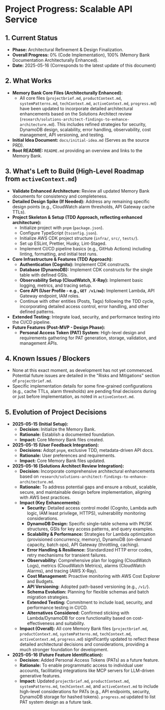 # Project Progress: Scalable API Service

## 1. Current Status
- **Phase:** Architectural Refinement & Design Finalization.
- **Overall Progress:** 0% (Code Implementation), 100% (Memory Bank Documentation Architecturally Enhanced).
- **Date:** 2025-05-16 (Corresponds to the latest update of this document)

## 2. What Works
- **Memory Bank Core Files (Architecturally Enhanced):**
    - All core files (`projectbrief.md`, `productContext.md`, `systemPatterns.md`, `techContext.md`, `activeContext.md`, `progress.md`) have been updated to incorporate detailed architectural enhancements based on the Solutions Architect review (`research/solutions-architect-findings-to-enhance-architecture.md`). This includes refined strategies for security, DynamoDB design, scalability, error handling, observability, cost management, API versioning, and testing.
- **Initial Idea Document:** `docs/initial-idea.md` (Serves as the source PRD).
- **Root README:** `README.md` providing an overview and links to the Memory Bank.

## 3. What's Left to Build (High-Level Roadmap from `activeContext.md`)
- **Validate Enhanced Architecture:** Review all updated Memory Bank documents for consistency and completeness.
- **Detailed Design Spike (If Needed):** Address any remaining specific design points (e.g., CloudWatch alarm thresholds, API Gateway cache TTLs).
- **Project Skeleton & Setup (TDD Approach, reflecting enhanced architecture):**
    - Initialize project with `pnpm` (`package.json`).
    - Configure TypeScript (`tsconfig.json`).
    - Initialize AWS CDK project structure (`infra/`, `src/`, `tests/`).
    - Set up ESLint, Prettier, Husky, Lint-Staged.
    - Implement CI/CD pipeline basics (e.g., GitHub Actions) including linting, formatting, and initial test runs.
- **Core Infrastructure & Features (TDD Approach):**
    - **Authentication (Cognito):** Implement CDK constructs.
    - **Database (DynamoDB):** Implement CDK constructs for the single table with defined GSIs.
    - **Observability Setup (CloudWatch, X-Ray):** Implement basic logging, metrics, and tracing setup.
    - **Core API (User Profile - e.g., `GET /v1/me`):** Implement Lambda, API Gateway endpoint, IAM roles.
    - Continue with other entities (Posts, Tags) following the TDD cycle, incorporating detailed access control, error handling, and other defined patterns.
- **Extended Testing:** Integrate load, security, and performance testing into the CI/CD pipeline.
- **Future Features (Post-MVP - Design Phase):**
    - **Personal Access Token (PAT) System:** High-level design and requirements gathering for PAT generation, storage, validation, and management APIs.

## 4. Known Issues / Blockers
- None at this exact moment, as development has not yet commenced. Potential future issues are detailed in the "Risks and Mitigations" section of `projectbrief.md`.
- Specific implementation details for some fine-grained configurations (e.g., cache TTLs, alarm thresholds) are pending final decisions during or just before implementation, as noted in `activeContext.md`.

## 5. Evolution of Project Decisions
- **2025-05-15 (Initial Setup):**
    - **Decision:** Initialize the Memory Bank.
    - **Rationale:** Establish a documented foundation.
    - **Impact:** Core Memory Bank files created.
- **2025-05-15 (User Feedback Integration):**
    - **Decisions:** Adopt `pnpm`, exclusive TDD, metadata-driven API docs.
    - **Rationale:** User preferences and requirements.
    - **Impact:** Core Memory Bank files updated.
- **2025-05-16 (Solutions Architect Review Integration):**
    - **Decision:** Incorporate comprehensive architectural enhancements based on `research/solutions-architect-findings-to-enhance-architecture.md`.
    - **Rationale:** To address potential gaps and ensure a robust, scalable, secure, and maintainable design before implementation, aligning with AWS best practices.
    - **Impact (Key Enhancements):**
        - **Security:** Detailed access control model (Cognito, Lambda auth logic, IAM least privilege, HTTPS), vulnerability monitoring considerations.
        - **DynamoDB Design:** Specific single-table schema with PK/SK structures, GSIs for key access patterns, and query examples.
        - **Scalability & Performance:** Strategies for Lambda optimization (provisioned concurrency, memory), DynamoDB (on-demand capacity, batch ops), API Gateway (throttling, caching).
        - **Error Handling & Resilience:** Standardized HTTP error codes, retry mechanisms for transient failures.
        - **Observability:** Comprehensive plan for logging (CloudWatch Logs), metrics (CloudWatch Metrics), alarms (CloudWatch Alarms), and tracing (AWS X-Ray).
        - **Cost Management:** Proactive monitoring with AWS Cost Explorer and Budgets.
        - **API Versioning:** Adopted path-based versioning (e.g., `/v1/`).
        - **Schema Evolution:** Planning for flexible schemas and batch migration strategies.
        - **Extended Testing:** Commitment to include load, security, and performance testing in CI/CD.
        - **Alternatives Considered:** Confirmed sticking with Lambda/DynamoDB for core functionality based on cost-effectiveness and suitability.
    - **Impact (Overall):** All core Memory Bank files (`projectbrief.md`, `productContext.md`, `systemPatterns.md`, `techContext.md`, `activeContext.md`, `progress.md`) significantly updated to reflect these detailed architectural decisions and considerations, providing a much stronger foundation for development.
- **2025-05-16 (Future Feature Identification):**
    - **Decision:** Added Personal Access Tokens (PATs) as a future feature.
    - **Rationale:** To enable programmatic access to individual user accounts, facilitating integrations like MCP servers for LLM-driven generative features.
    - **Impact:** Updated `projectbrief.md`, `productContext.md`, `systemPatterns.md`, `techContext.md`, and `activeContext.md` to include high-level considerations for PATs (e.g., API endpoints, security, DynamoDB storage for hashed tokens). `progress.md` updated to list PAT system design as a future task.
